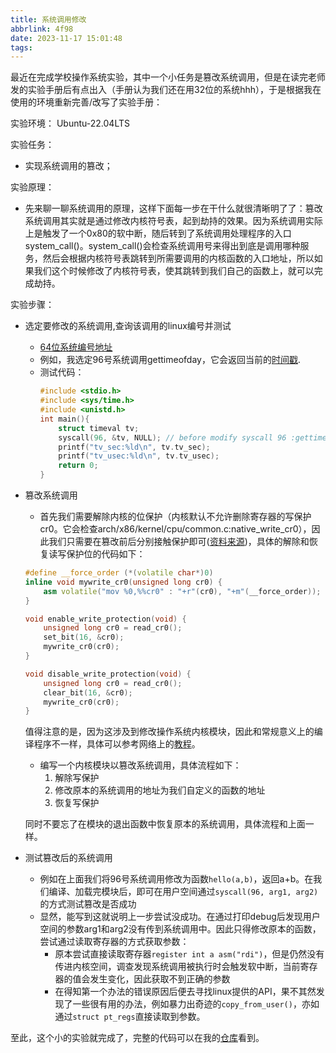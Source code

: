 ```yaml
---
title: 系统调用修改
abbrlink: 4f98
date: 2023-11-17 15:01:48
tags:
---
```

最近在完成学校操作系统实验，其中一个小任务是篡改系统调用，但是在读完老师发的实验手册后有点出入（手册认为我们还在用32位的系统hhh），于是根据我在使用的环境重新完善/改写了实验手册：

实验环境： Ubuntu-22.04LTS

实验任务：

- 实现系统调用的篡改；

实验原理：
- 先来聊一聊系统调用的原理，这样下面每一步在干什么就很清晰明了了：篡改系统调用其实就是通过修改内核符号表，起到劫持的效果。因为系统调用实际上是触发了一个0x80的软中断，随后转到了系统调用处理程序的入口system_call()。system_call()会检查系统调用号来得出到底是调用哪种服务，然后会根据内核符号表跳转到所需要调用的内核函数的入口地址，所以如果我们这个时候修改了内核符号表，使其跳转到我们自己的函数上，就可以完成劫持。
<!--more-->
实验步骤：

-  选定要修改的系统调用,查询该调用的linux编号并测试
    - [64位系统编号地址](https://github.com/torvalds/linux/blob/v5.15/arch/x86/entry/syscalls/syscall_64.tbl)
    - 例如，我选定96号系统调用gettimeofday，它会返回当前的[时间戳](https://en.wikipedia.org/wiki/Timestamp).
    - 测试代码：  
        ```C++
        #include <stdio.h>
        #include <sys/time.h>
        #include <unistd.h>
        int main(){
            struct timeval tv;
            syscall(96, &tv, NULL); // before modify syscall 96 :gettimeofday
            printf("tv_sec:%ld\n", tv.tv_sec);
            printf("tv_usec:%ld\n", tv.tv_usec);
            return 0;
        }
        ```
- 篡改系统调用
    - 首先我们需要解除内核的位保护（内核默认不允许删除寄存器的写保护cr0。它会检查arch/x86/kernel/cpu/common.c:native_write_cr0），因此我们只需要在篡改前后分别接触保护即可([资料来源](https://stackoverflow.com/questions/58512430/how-to-write-to-protected-pages-in-the-linux-kernel))，具体的解除和恢复读写保护位的代码如下：
    ```C++
    #define __force_order (*(volatile char*)0)
    inline void mywrite_cr0(unsigned long cr0) {
        asm volatile("mov %0,%%cr0" : "+r"(cr0), "+m"(__force_order));
    }

    void enable_write_protection(void) {
        unsigned long cr0 = read_cr0();
        set_bit(16, &cr0);
        mywrite_cr0(cr0);
    }

    void disable_write_protection(void) {
        unsigned long cr0 = read_cr0();
        clear_bit(16, &cr0);
        mywrite_cr0(cr0);
    }
    ```
    值得注意的是，因为这涉及到修改操作系统内核模块，因此和常规意义上的编译程序不一样，具体可以参考网络上的[教程](https://zhuanlan.zhihu.com/p/506702094)。  
    - 编写一个内核模块以篡改系统调用，具体流程如下：
        1. 解除写保护
        2. 修改原本的系统调用的地址为我们自定义的函数的地址
        3. 恢复写保护

    同时不要忘了在模块的退出函数中恢复原本的系统调用，具体流程和上面一样。
- 测试篡改后的系统调用
    - 例如在上面我们将96号系统调用修改为函数`hello(a,b)`，返回a+b。在我们编译、加载完模块后，即可在用户空间通过`syscall(96, arg1, arg2)`的方式测试篡改是否成功
    - 显然，能写到这就说明上一步尝试没成功。在通过打印debug后发现用户空间的参数arg1和arg2没有传到系统调用中。因此只得修改原本的函数，尝试通过读取寄存器的方式获取参数：
        - 原本尝试直接读取寄存器`register int a asm("rdi")`，但是仍然没有传进内核空间，调查发现系统调用被执行时会触发软中断，当前寄存器的值会发生变化，因此获取不到正确的参数
        - 在得知第一个办法的错误原因后便去寻找linux提供的API，果不其然发现了一些很有用的办法，例如暴力出奇迹的`copy_from_user()`，亦如通过`struct pt_regs`直接读取到参数。

至此，这个小的实验就完成了，完整的代码可以在我的[仓库](https://github.com/Kalopers/Tampering-with-system-calls)看到。 
